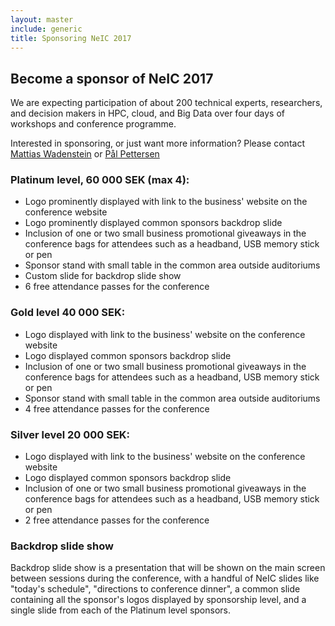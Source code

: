 ```yaml
---
layout: master
include: generic
title: Sponsoring NeIC 2017
---
```


## Become a sponsor of NeIC 2017

We are expecting participation of about 200 technical experts, researchers, and decision makers in HPC, cloud, and Big Data over four
days of workshops and conference programme.

Interested in sponsoring, or just want more information? Please contact [Mattias Wadenstein](mailto:maswan@ndgf.org) or [Pål Pettersen](mailto:paal.pettersen@nordforsk.org)

### Platinum level, 60 000 SEK (max 4):
* Logo prominently displayed with link to the business' website on the conference website
* Logo prominently displayed common sponsors backdrop slide
* Inclusion of one or two small business promotional giveaways in the conference bags for attendees such as a headband, USB memory stick or pen
* Sponsor stand with small table in the common area outside auditoriums
* Custom slide for backdrop slide show
* 6 free attendance passes for the conference

### Gold level 40 000 SEK:
* Logo displayed with link to the business' website on the conference website
* Logo displayed common sponsors backdrop slide
* Inclusion of one or two small business promotional giveaways in the conference bags for attendees such as a headband, USB memory stick or pen
* Sponsor stand with small table in the common area outside auditoriums
* 4 free attendance passes for the conference

### Silver level 20 000 SEK:
* Logo displayed with link to the business' website on the conference website
* Logo displayed common sponsors backdrop slide
* Inclusion of one or two small business promotional giveaways in the conference bags for attendees such as a headband, USB memory stick or pen
* 2 free attendance passes for the conference


### Backdrop slide show
Backdrop slide show is a presentation that will be shown on the main screen
between sessions during the conference, with a handful of NeIC slides like
"today's schedule", "directions to conference dinner", a common slide
containing all the sponsor's logos displayed by sponsorship level, and a single
slide from each of the Platinum level sponsors.

